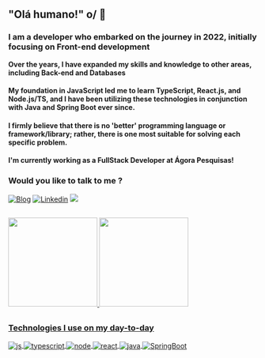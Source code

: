 
  <h2>  "Olá humano!" o/ 👋</h2>


<h3>
I am a developer who embarked on the journey in 2022, initially focusing on Front-end development
</h3>
<h4 style="margin: 0;">
Over the years, I have expanded my skills and knowledge to other areas, including Back-end and Databases
</h4>

<h4>
My foundation in JavaScript led me to learn TypeScript, React.js, and Node.js/TS, and I have been utilizing these technologies in conjunction with Java and Spring Boot ever since.
</h4>

<h4>
I firmly believe that there is no 'better' programming language or framework/library; rather, there is one most suitable for solving each specific problem.
</h4>

<h4> 
  I'm currently working as a FullStack Developer at Ágora Pesquisas!
</h4>
  
<h3>
  Would you like to talk to me ?
</h3>

[![Blog](https://img.shields.io/website?label=Hyago-Eurico.com&style=for-the-badge&url=https://hyago-nsa.github.io/portfolio-v3.1/)](https://hyago-nsa.github.io/portfolio-v3.1/)
[![Linkedin](https://img.shields.io/badge/LinkedIn-0077B5?style=for-the-badge&logo=linkedin&logoColor=white)](https://www.linkedin.com/in/hyago-eurico-421654207/)
<a href = "mailto:hyago.eurico.dev@gmail.com"><img src="https://img.shields.io/badge/-Gmail-%23333?style=for-the-badge&logo=gmail&logoColor=white" target="_blank"></a>

##

  <a href="https://github.com/Hyago-nsa">
<img height="180em" src="https://github-readme-stats.vercel.app/api?username=Hyago-nsa&show_icons=true&theme=radical&include_all_commits=true&count_private=true"/>  <img height="180em" src="https://github-readme-stats.vercel.app/api/top-langs/?username=Hyago-nsa&layout=compact&langs_count=7&theme=radical"/>

##

<h3>Technologies I use on my day-to-day</h3>

<div style="display: inline_block">
  <img align="center" alt="js" src="https://img.shields.io/badge/JavaScript-F7DF1E?style=for-the-badge&logo=javascript&logoColor=black" />
  <img align="center" alt="typescript" src="https://img.shields.io/badge/Typescript-4584b6?style=for-the-badge&logo=typescript&logoColor=fff" />
  <img align="center" alt="node" src="https://img.shields.io/badge/Node.js-6cc24a?style=for-the-badge&logo=node.js&logoColor=black" />
  <img align="center" alt="react" src="https://img.shields.io/badge/React-20232A?style=for-the-badge&logo=react&logoColor=61DAFB" />
  <img align="center" alt="java" src="https://img.shields.io/badge/java-339999?style=for-the-badge&logo=java&logoColor=black" /> 
  <img align="center" alt="SpringBoot" src="https://img.shields.io/badge/springboot-fff?style=for-the-badge&logo=springboot&logoColor=black" /> 

</div><br/>

